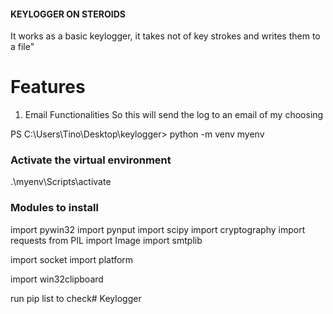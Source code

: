 #### KEYLOGGER ON STEROIDS
It works as a basic keylogger, it takes not of key strokes and writes them to a file"

# Features
1) Email Functionalities
So this will send the log to an email of my choosing 


PS C:\Users\Tino\Desktop\keylogger> python -m venv myenv

### Activate the virtual environment
.\myenv\Scripts\activate

### Modules to install
import pywin32
import pynput
import scipy
import cryptography
import requests
from PIL import Image
import smtplib

import socket
import platform

import win32clipboard

run pip list to check#   K e y l o g g e r 
 
 
